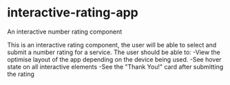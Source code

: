 # interactive-rating-app
An interactive number rating component

This is an interactive rating component, the user will be able to select and submit a number rating for a service. 
The user should be able to:
-View the optimise layout of the app depending on the device being used.
-See hover state on all interactive elements 
-See the "Thank You!" card after submitting the rating
